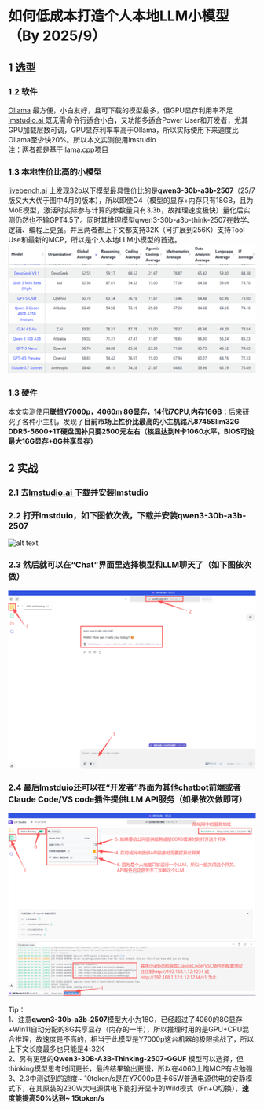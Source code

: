 # 如何低成本打造个人本地LLM小模型 （By 2025/9）

## 1 选型
### 1.2 软件
[Ollama](https://ollama.com/) 最方便，小白友好，且可下载的模型最多，但GPU显存利用率不足<BR>
[lmstudio.ai ](https://lmstudio.ai/) 既无需命令行适合小白，又功能多适合Power User和开发者，尤其GPU加载层数可调，GPU显存利率率高于Ollama，所以实际使用下来速度比Ollama至少快20%。所以本文实测使用lmstudio<BR>
注：两者都是基于llama.cpp项目<BR>

### 1.3 本地性价比高的小模型
[livebench.ai](https://livebench.ai/) 上发现32b以下模型最具性价比的是**qwen3-30b-a3b-2507**（25/7版又大大优于图中4月的版本），所以即使Q4（模型的显存+内存只有18GB，且为MoE模型，激活时实际参与计算的参数量只有3.3b，故推理速度极快）量化后实测仍然也不输GPT4.5了。同时其推理模型qwen3-30b-a3b-think-2507在数学、逻辑、编程上更强。并且两者都上下文都支持32K（可扩展到256K）支持Tool Use和最新的MCP，所以是个人本地LLM小模型的首选。<BR>
![alt text](image-1.png)


### 1.3 硬件
本文实测使用**联想Y7000p，4060m 8G显存，14代i7CPU,内存16GB**；后来研究了各种小主机，发现了**目前市场上性价比最高的小主机铭凡8745Slim32G DDR5-5600+1T硬盘国补只要2500元左右（核显达到N卡1060水平，BIOS可设最大16G显存+8G共享显存）**<BR>

## 2 实战
### 2.1 去[lmstudio.ai ](https://lmstudio.ai/) 下载并安装lmstudio
### 2.2 打开lmstduio，如下图依次做，下载并安装qwen3-30b-a3b-2507
![alt text](lmstudo选qwen3-30b.png)
### 2.3 然后就可以在“Chat”界面里选择模型和LLM聊天了（如下图依次做）
![alt text](lmstudo使用qwen3-30b.png)
### 2.4 最后lmstduio还可以在“开发者”界面为其他chatbot前端或者Claude Code/VS code插件提供LLM API服务（如果依次做即可）
![alt text](lmstudo提供API服务.png)

Tip：<BR>
1、注意**qwen3-30b-a3b-2507**模型大小为18G，已经超过了4060的8G显存+Win11自动分配的8G共享显存（内存的一半），所以推理时用的是GPU+CPU混合推理，故速度是不高的，相当于此模型是Y7000p这台机器的极限挑战了，所以上下文长度最多也只能是4-32K<BR>
2、另有更强的**Qwen3-30B-A3B-Thinking-2507-GGUF** 模型可以选择，但thinking模型思考时间更长，最终结果输出更慢，所以在4060上跑MCP有点勉强<BR>
3、2.3中测试到的速度~ 10token/s是在Y7000p显卡65W普通电源供电的安静模式下，在其原装的230W大电源供电下能打开显卡的Wild模式（Fn+Q切换），**速度能提高50%达到~ 15token/s** <BR>






